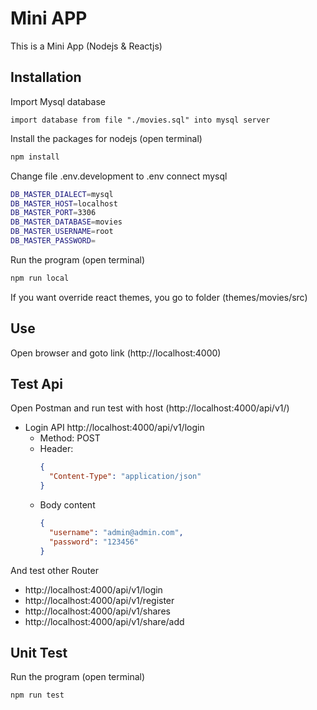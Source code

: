 # Mini APP
This is a Mini App (Nodejs & Reactjs)

## Installation

Import Mysql database

    import database from file "./movies.sql" into mysql server

Install the packages for nodejs (open terminal)

```bash
npm install
```

Change file .env.development to .env connect mysql

```bash
DB_MASTER_DIALECT=mysql
DB_MASTER_HOST=localhost
DB_MASTER_PORT=3306
DB_MASTER_DATABASE=movies
DB_MASTER_USERNAME=root
DB_MASTER_PASSWORD=
```

Run the program (open terminal)

```bash
npm run local
```

If you want override react themes, you go to folder (themes/movies/src)
## Use

Open browser and goto link (http://localhost:4000)

## Test Api

Open Postman and run test with host (http://localhost:4000/api/v1/)
* Login API http://localhost:4000/api/v1/login
    * Method: POST
    * Header:
        ```json
        {
          "Content-Type": "application/json"
        }
        ```
    * Body content
        ```json
        {
          "username": "admin@admin.com",
          "password": "123456"
        }
        ```
And test other Router
* http://localhost:4000/api/v1/login
* http://localhost:4000/api/v1/register
* http://localhost:4000/api/v1/shares
* http://localhost:4000/api/v1/share/add
## Unit Test
Run the program (open terminal)

```bash
npm run test
```